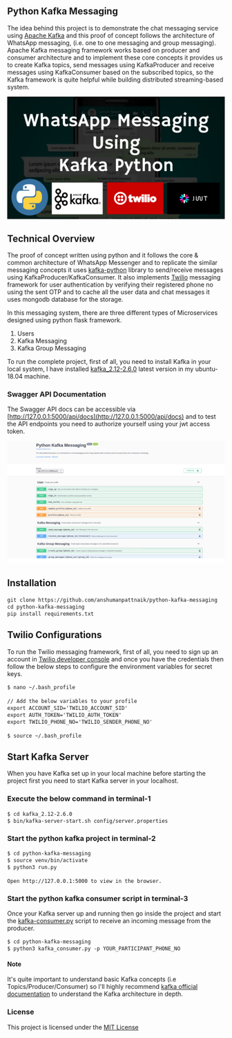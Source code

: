 ## Python Kafka Messaging
The idea behind this project is to demonstrate the chat messaging service using [Apache Kafka](https://kafka.apache.org/) and this proof of concept follows the architecture of WhatsApp messaging, (i.e. one to one messaging and group messaging). Apache Kafka messaging framework works based on producer and consumer architecture and to implement these core concepts it provides us to create Kafka topics, send messages using KafkaProducer and receive messages using KafkaConsumer based on the subscribed topics, so the Kafka framework is quite helpful while building distributed streaming-based system.

<img src="screenshots/WhatsApp_Kafka_Python.png"/>

## Technical Overview
The proof of concept written using python and it follows the core & common architecture of WhatsApp Messenger and to replicate the similar messaging concepts it uses [kafka-python](https://pypi.org/project/kafka-python/) library to send/receive messages using KafkaProducer/KafkaConsumer. It also implements [Twilio](https://www.twilio.com/) messaging framework for user authentication by verifying their registered phone no using the sent OTP and to cache all the user data and chat messages it uses mongodb database for the storage.

In this messaging system, there are three different types of Microservices designed using python flask framework.

1. Users
2. Kafka Messaging
3. Kafka Group Messaging

To run the complete project, first of all, you need to install Kafka in your local system, I have installed [kafka_2.12-2.6.0](https://kafka.apache.org/downloads) latest version in my ubuntu-18.04 machine.

### Swagger API Documentation
The Swagger API docs can be accessible via [http://127.0.0.1:5000/api/docs](http://127.0.0.1:5000/api/docs) and to test the API endpoints you need to authorize yourself using your jwt access token.

<img src="screenshots/swagger.png"/>

## Installation
``````````````````````````````````````````````````````````````````
git clone https://github.com/anshumanpattnaik/python-kafka-messaging
cd python-kafka-messaging
pip install requirements.txt
``````````````````````````````````````````````````````````````````

## Twilio Configurations
To run the Twilio messaging framework, first of all, you need to sign up an account in [Twilio developer console](https://www.twilio.com/console) and once you have the credentials then follow the below steps to configure the environment variables for secret keys.

```````````````````````````````````````````````````````````````````
$ nano ~/.bash_profile

// Add the below variables to your profile
export ACCOUNT_SID='TWILIO_ACCOUNT_SID'
export AUTH_TOKEN='TWILIO_AUTH_TOKEN'
export TWILIO_PHONE_NO='TWILIO_SENDER_PHONE_NO'

$ source ~/.bash_profile
```````````````````````````````````````````````````````````````````

## Start Kafka Server
When you have Kafka set up in your local machine before starting the project first you need to start Kafka server in your localhost.

### Execute the below command in terminal-1
``````````````````````````````````````````````````````````````
$ cd kafka_2.12-2.6.0
$ bin/kafka-server-start.sh config/server.properties
``````````````````````````````````````````````````````````````

### Start the python kafka project in terminal-2
``````````````````````````````````````````````````````````````
$ cd python-kafka-messaging
$ source venv/bin/activate
$ python3 run.py

Open http://127.0.0.1:5000 to view in the browser.
``````````````````````````````````````````````````````````````

### Start the python kafka consumer script in terminal-3
Once your Kafka server up and running then go inside the project and start the [kafka-consumer.py](https://github.com/anshumanpattnaik/python-kafka-messaging/blob/main/kafka_consumer.py) script to receive an incoming message from the producer.

`````````````````````````````````````````````````````````````````
$ cd python-kafka-messaging
$ python3 kafka_consumer.py -p YOUR_PARTICIPANT_PHONE_NO
`````````````````````````````````````````````````````````````````

#### Note
It's quite important to understand basic Kafka concepts (i.e Topics/Producer/Consumer) so I'll highly recommend [kafka official documentation](https://kafka.apache.org/intro) to understand the Kafka architecture in depth.

### License
This project is licensed under the [MIT License](LICENSE)
